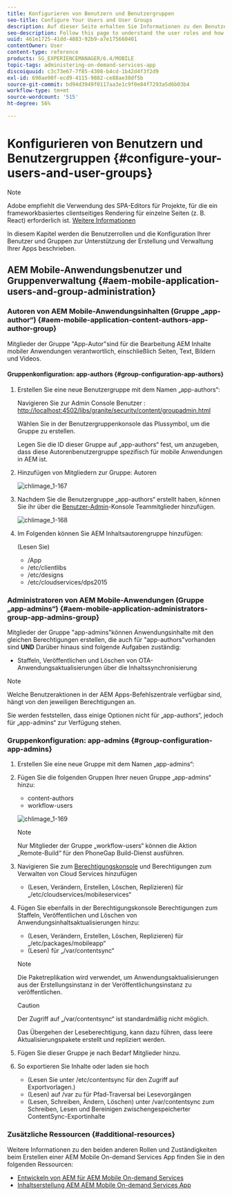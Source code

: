 ```yaml
---
title: Konfigurieren von Benutzern und Benutzergruppen
seo-title: Configure Your Users and User Groups
description: Auf dieser Seite erhalten Sie Informationen zu den Benutzerrollen und dazu, wie Sie Ihre Benutzer und Gruppen konfigurieren, um die Bearbeitung und Verwaltung Ihrer mobilen On-Demand-Dienste-App zu unterstützen.
seo-description: Follow this page to understand the user roles and how to configure your users and groups to support the authoring and mangement of your mobile On-Demand services app.
uuid: 461e1725-41dd-4883-92b9-a7e175660401
contentOwner: User
content-type: reference
products: SG_EXPERIENCEMANAGER/6.4/MOBILE
topic-tags: administering-on-demand-services-app
discoiquuid: c3c73e67-7f85-4308-b4cd-1b42d4f3f2d9
exl-id: 690ae90f-ecd9-4115-9882-ce88ae38df5b
source-git-commit: bd94d3949f0117aa3e1c9f0e84f7293a5d6b03b4
workflow-type: tm+mt
source-wordcount: '515'
ht-degree: 56%

---
```


# Konfigurieren von Benutzern und Benutzergruppen {#configure-your-users-and-user-groups}

>[!NOTE]
>
>Adobe empfiehlt die Verwendung des SPA-Editors für Projekte, für die ein frameworkbasiertes clientseitiges Rendering für einzelne Seiten (z. B. React) erforderlich ist. [Weitere Informationen](/help/sites-developing/spa-overview.md)

In diesem Kapitel werden die Benutzerrollen und die Konfiguration Ihrer Benutzer und Gruppen zur Unterstützung der Erstellung und Verwaltung Ihrer Apps beschrieben.

## AEM Mobile-Anwendungsbenutzer und Gruppenverwaltung {#aem-mobile-application-users-and-group-administration}

### Autoren von AEM Mobile-Anwendungsinhalten (Gruppe „app-author“) {#aem-mobile-application-content-authors-app-author-group}

Mitglieder der Gruppe &quot;App-Autor&quot;sind für die Bearbeitung AEM Inhalte mobiler Anwendungen verantwortlich, einschließlich Seiten, Text, Bildern und Videos.

#### Gruppenkonfiguration: app-authors {#group-configuration-app-authors}

1. Erstellen Sie eine neue Benutzergruppe mit dem Namen „app-authors“:

   Navigieren Sie zur Admin Console Benutzer : [http://localhost:4502/libs/granite/security/content/groupadmin.html](http://localhost:4502/libs/granite/security/content/groupadmin.html)

   Wählen Sie in der Benutzergruppenkonsole das Plussymbol, um die Gruppe zu erstellen.

   Legen Sie die ID dieser Gruppe auf „app-authors“ fest, um anzugeben, dass diese Autorenbenutzergruppe spezifisch für mobile Anwendungen in AEM ist.

1. Hinzufügen von Mitgliedern zur Gruppe: Autoren

   ![chlimage_1-167](assets/chlimage_1-167.png)

1. Nachdem Sie die Benutzergruppe „app-authors“ erstellt haben, können Sie ihr über die [Benutzer-Admin](http://localhost:4502/libs/granite/security/content/useradmin.md)-Konsole Teammitglieder hinzufügen.

   ![chlimage_1-168](assets/chlimage_1-168.png)

1. Im Folgenden können Sie AEM Inhaltsautorengruppe hinzufügen:

   (Lesen Sie)

   * /App
   * /etc/clientlibs
   * /etc/designs
   * /etc/cloudservices/dps2015

### Administratoren von AEM Mobile-Anwendungen (Gruppe „app-admins“) {#aem-mobile-application-administrators-group-app-admins-group}

Mitglieder der Gruppe &quot;app-admins&quot;können Anwendungsinhalte mit den gleichen Berechtigungen erstellen, die auch für &quot;app-authors&quot;vorhanden sind **UND** Darüber hinaus sind folgende Aufgaben zuständig:

* Staffeln, Veröffentlichen und Löschen von OTA-Anwendungsaktualisierungen über die Inhaltssynchronisierung

>[!NOTE]
>
>Welche Benutzeraktionen in der AEM Apps-Befehlszentrale verfügbar sind, hängt von den jeweiligen Berechtigungen an.
>
>Sie werden feststellen, dass einige Optionen nicht für „app-authors“, jedoch für „app-admins“ zur Verfügung stehen.

### Gruppenkonfiguration: app-admins {#group-configuration-app-admins}

1. Erstellen Sie eine neue Gruppe mit dem Namen „app-admins“:
1. Fügen Sie die folgenden Gruppen Ihrer neuen Gruppe „app-admins“ hinzu:

   * content-authors
   * workflow-users

   ![chlimage_1-169](assets/chlimage_1-169.png)

   >[!NOTE]
   >
   >Nur Mitglieder der Gruppe „workflow-users“ können die Aktion „Remote-Build“ für den PhoneGap Build-Dienst ausführen.

1. Navigieren Sie zum [Berechtigungskonsole](http://localhost:4502/useradmin) und Berechtigungen zum Verwalten von Cloud Services hinzufügen

   * (Lesen, Verändern, Erstellen, Löschen, Replizieren) für „/etc/cloudservices/mobileservices“

1. Fügen Sie ebenfalls in der Berechtigungskonsole Berechtigungen zum Staffeln, Veröffentlichen und Löschen von Anwendungsinhaltsaktualisierungen hinzu:

   * (Lesen, Verändern, Erstellen, Löschen, Replizieren) für „/etc/packages/mobileapp“
   * (Lesen) für „/var/contentsync“

   >[!NOTE]
   >
   >Die Paketreplikation wird verwendet, um Anwendungsaktualisierungen aus der Erstellungsinstanz in der Veröffentlichungsinstanz zu veröffentlichen.

   >[!CAUTION]
   >
   >Der Zugriff auf „/var/contentsync“ ist standardmäßig nicht möglich.
   >
   >Das Übergehen der Leseberechtigung, kann dazu führen, dass leere Aktualisierungspakete erstellt und repliziert werden.

1. Fügen Sie dieser Gruppe je nach Bedarf Mitglieder hinzu.
1. So exportieren Sie Inhalte oder laden sie hoch

   * (Lesen Sie unter /etc/contentsync für den Zugriff auf Exportvorlagen.)
   * (Lesen) auf /var zu für Pfad-Traversal bei Lesevorgängen
   * (Lesen, Schreiben, Ändern, Löschen) unter /var/contentsync zum Schreiben, Lesen und Bereinigen zwischengespeicherter ContentSync-Exportinhalte

### Zusätzliche Ressourcen {#additional-resources}

Weitere Informationen zu den beiden anderen Rollen und Zuständigkeiten beim Erstellen einer AEM Mobile On-demand Services App finden Sie in den folgenden Ressourcen:

* [Entwickeln von AEM für AEM Mobile On-demand Services](/help/mobile/aem-mobile-on-demand.md)
* [Inhaltserstellung AEM AEM Mobile On-demand Services App](/help/mobile/mobile-apps-ondemand.md)
